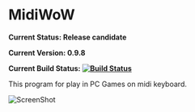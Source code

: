 # MidiWoW

**Current Status: Release candidate**

**Current Version: 0.9.8**

**Current Build Status: [![Build Status](https://travis-ci.org/vylgin/MidiWoW.png?branch=master)](https://travis-ci.org/vylgin/MidiWoW)**

This program for play in PC Games on midi keyboard.

![ScreenShot](https://raw.github.com/vylgin/MidiWoW/master/src/main/resources/images/MainWindow-0.9.3.jpg)
